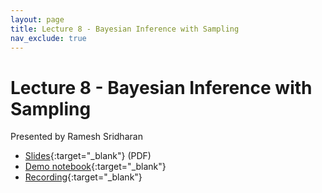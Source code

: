 ```yaml
---
layout: page
title: Lecture 8 - Bayesian Inference with Sampling
nav_exclude: true
---
```


# Lecture 8 - Bayesian Inference with Sampling

Presented by Ramesh Sridharan

- [Slides](https://docs.google.com/presentation/d/1dx_5YKBv9thTYgZwoIdRU7tUIAmHMysodGGLYve-inM/edit?usp=sharing){:target="_blank"} (PDF)
- [Demo notebook](https://data102.datahub.berkeley.edu/hub/user-redirect/git-pull?repo=https%3A%2F%2Fgithub.com%2Fds-102%2Fsp24-materials&urlpath=lab%2Ftree%2Fsp24-materials%2Flecture%2Flecture08%2Flec08.ipynb&branch=main){:target="_blank"}
- [Recording](https://bcourses.berkeley.edu/courses/1532439/pages/lecture-8-bayesian-inference-with-sampling){:target="_blank"}
